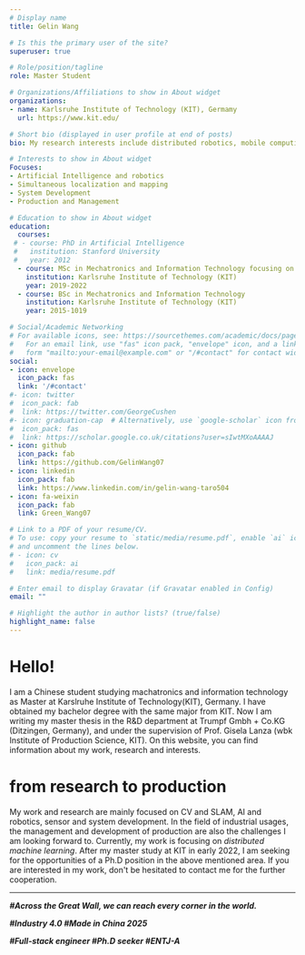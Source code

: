 ```yaml
---
# Display name
title: Gelin Wang

# Is this the primary user of the site?
superuser: true

# Role/position/tagline
role: Master Student

# Organizations/Affiliations to show in About widget
organizations:
- name: Karlsruhe Institute of Technology (KIT), Germamy
  url: https://www.kit.edu/

# Short bio (displayed in user profile at end of posts)
bio: My research interests include distributed robotics, mobile computing and programmable matter.

# Interests to show in About widget
Focuses:
- Artificial Intelligence and robotics
- Simultaneous localization and mapping
- System Development
- Production and Management

# Education to show in About widget
education:
  courses:
 # - course: PhD in Artificial Intelligence
 #   institution: Stanford University
 #   year: 2012
  - course: MSc in Mechatronics and Information Technology focusing on robotics 
    institution: Karlsruhe Institute of Technology (KIT)
    year: 2019-2022
  - course: BSc in Mechatronics and Information Technology
    institution: Karlsruhe Institute of Technology (KIT)
    year: 2015-1019

# Social/Academic Networking
# For available icons, see: https://sourcethemes.com/academic/docs/page-builder/#icons
#   For an email link, use "fas" icon pack, "envelope" icon, and a link in the
#   form "mailto:your-email@example.com" or "/#contact" for contact widget.
social:
- icon: envelope
  icon_pack: fas
  link: '/#contact'
#- icon: twitter
#  icon_pack: fab
#  link: https://twitter.com/GeorgeCushen
#- icon: graduation-cap  # Alternatively, use `google-scholar` icon from `ai` icon pack
#  icon_pack: fas
#  link: https://scholar.google.co.uk/citations?user=sIwtMXoAAAAJ
- icon: github
  icon_pack: fab
  link: https://github.com/GelinWang07
- icon: linkedin
  icon_pack: fab
  link: https://www.linkedin.com/in/gelin-wang-taro504
- icon: fa-weixin
  icon_pack: fab
  link: Green_Wang07

# Link to a PDF of your resume/CV.
# To use: copy your resume to `static/media/resume.pdf`, enable `ai` icons in `params.toml`, 
# and uncomment the lines below.
# - icon: cv
#   icon_pack: ai
#   link: media/resume.pdf

# Enter email to display Gravatar (if Gravatar enabled in Config)
email: ""

# Highlight the author in author lists? (true/false)
highlight_name: false
---
```

Hello!
===============
I am a Chinese student studying machatronics and information technology as Master at Karslruhe Institute of Technology(KIT), Germany. I have obtained my bachelor degree with the same major from KIT. Now I am writing my master thesis in the R&D department at Trumpf Gmbh + Co.KG (Ditzingen, Germany), and under the supervision of Prof. Gisela Lanza (wbk Institute of Production Science, KIT). On this website, you can find information about my work, research and interests. 

from research to production
===============

My work and research are mainly focused on CV and SLAM, AI and robotics, sensor and system development. In the field of industrial usages, the management and development of production are also the challenges I am looking forward to. Currently, my work is focusing on *distributed machine learning*. After my master study at KIT in early 2022, I am seeking for the opportunities of a Ph.D position in the above mentioned area. If you are interested in my work, don't be hesitated to contact me for the further cooperation.

***
***#Across the Great Wall, we can reach every corner in the world.***

***#Industry 4.0 #Made in China 2025***

***#Full-stack engineer #Ph.D seeker #ENTJ-A***
